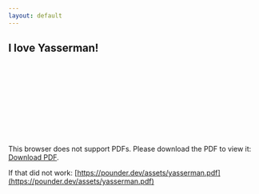 ```yaml
---
layout: default
---
```


## I love Yasserman!
<object data="https://pounder.dev/assets/yasserman.pdf" type="application/pdf" width="100%" height="100%">
    <embed src="https://pounder.dev/assets/yasserman.pdf">
        <p>This browser does not support PDFs. Please download the PDF to view it: <a href="https://pounder.dev/assets/yasserman.pdf">Download PDF</a>.</p>
    </embed>
</object>

If that did not work: [https://pounder.dev/assets/yasserman.pdf](https://pounder.dev/assets/yasserman.pdf)
